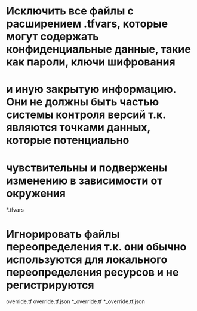 # Исключить все файлы с расширением .tfvars, которые могут содержать конфиденциальные данные, такие как пароли, ключи шифрования
# и иную закрытую информацию. Они не должны быть частью системы контроля версий т.к. являются точками данных, которые потенциально
# чувствительны и подвержены изменению в зависимости от окружения
*.tfvars

# Игнорировать файлы переопределения т.к. они обычно используются для локального переопределения ресурсов и не регистрируются
override.tf
override.tf.json
*_override.tf
*_override.tf.json

